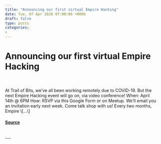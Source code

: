 ```yaml
---
title: "Announcing our first virtual Empire Hacking"
date: Tue, 07 Apr 2020 07:00:06 +0000
draft: false
type: posts
categories: 
- 
---
```

# Announcing our first virtual Empire Hacking

<br/>

<br/>
At Trail of Bits, we’ve all been working remotely due to COVID-19. But the next Empire Hacking event will go on, via video conference! When: April 14th @ 6PM How: RSVP via this Google Form or on Meetup. We’ll email you an invitation early next week. Come talk shop with us! Every two months, Empire \[…\]

#### [Source](https://blog.trailofbits.com/2020/04/07/announcing-our-first-virtual-empire-hacking/)

<br/>
---
